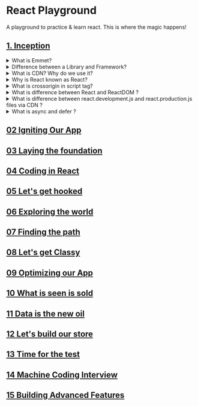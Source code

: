 # React Playground

A playground to practice & learn react. This is where the magic happens! 


<!--  **************************************************************************************************************************************  -->
<!-- ## [&rarr; Inception ➥](01-inception) -->
## [1. Inception](01-inception)


<details>
    <summary>What is Emmet?</summary>
    <br>
  <blockquote> Emmet is a free <strong>add-on</strong> for your text editor that allows you to type shortcuts that are then expanded into full pieces of code.</blockquote> <br>
  </details>

  <details>
    <summary>Difference between a Library and Framework?</summary>
    <br>
    <blockquote>
    - A <strong>library</strong> is like going to Ikea. You already have a home, but you need a bit of help with furniture. You don’t feel like making your own table from scratch. Ikea allows you to pick and choose different things to go in your home. You are in control. <br><br>
    - A <strong>framework</strong>, on the other hand, is like building a model home. You have a set of blueprints and a few limited choices when it comes to architecture and design. Ultimately, the contractor and blueprint are in control. And they will let you know when and where you can provide your input. <br><br>
    - <strong>Both Frameworks and Libraries</strong> are code written by someone else that is used to help solve common problems or to optimise performance. <br><br>
    - A key difference between the two is the <strong>inversion of control</strong>. When using a library, the control remains with the developer who tells the application when to call library functions. When using a framework, the control is reversed, which means that the framework tells the developer where code needs to be provided and calls it as it requires.
    </blockquote> <br>
  </details>

  <details>
    <summary>What is CDN? Why do we use it?</summary>
    <br>
    <blockquote>
    - A CDN (content delivery network), also called a content distribution network, is a group of geographically distributed and interconnected servers. They provide cached internet content from a network location closest to a user to speed up its delivery. <br><br>
    - The primary goal of a CDN is to improve web performance by reducing the time needed to send content and rich media to users. <br><br>
    - CDN architecture is also designed to reduce network latency caused by hauling traffic over long distances and across several networks. Eliminating latency is important as more dynamic content, video and software as a service are delivered to an increasing number of mobile devices.
    </blockquote> <br>
  </details>
  
   <details>
    <summary>Why is React known as React?</summary>
    <br>
    <blockquote>
      - React is a JavaScript library that helps developers to build user interfaces – the things you interact with on websites. It has become popular because of its simplicity and flexibility. <br><br>      
      - React is named <strong>React</strong> because of its ability to react to changes in data. When the data in a React component changes, React will automatically re-render the component so that it reflects the new data. This makes it easy to create performant user interfaces that always look up-to-date. <br><br>
    - React was created by Jordan Walke, a software engineer at Facebook. It was first used internally at Facebook to power News Feed and other user interface elements. After seeing how well it performed, Jordan open-sourced React and made it available to the world.
    </blockquote><br>
  </details>
  
   <details>
    <summary>What is crossorigin in script tag?</summary>
    <br>
    <blockquote>
      - The crossorigin attribute sets the <strong>mode</strong> of the request to an HTTP CORS Request. <br><br> 
    - Web pages often make requests to load resources on other servers. Here is where CORS comes in. <br><br> 
    - A cross-origin request is a request for a resource (e.g. style sheets, iframes, images, fonts, or scripts) from another domain. <br><br>
    - CORS is used to manage cross-origin requests. <br><br> 
    - CORS stands for Cross-Origin Resource Sharing, and is a mechanism that allows resources on a web page to be requested from another domain outside their own domain. It defines a way of how a browser and server can interact to determine whether it is safe to allow the cross-origin request. CORS allows servers to specify who can access the assets on the server, among many other things. <br><br> 
      - <strong>Tip:</strong> The opposite of cross-origin requests is <strong>same-origin</strong> requests. This means that a web page can only interact with other documents that are also on the same server. This policy enforces that documents that interact with each other must have the same origin (domain). <br><br>  
    - CORS is a standard mechanism used to retrieve files from other domains.
    </blockquote> <br>
  </details>
  
   <details>
    <summary>What is difference between React and ReactDOM ?</summary>
    <br>
    <blockquote>
    - In order to work with <strong>React</strong> in the <strong>browsers</strong>, we need to include 2 libraries: React and ReactDOM. <br><br>
    - <strong>React</strong> library is responsible for creating views and <strong>ReactDOM</strong> library is responsible to actually render UI in the browser. <br><br>
    - Include these two libraries before your main JavaScript file. 
    </blockquote> <br>
  </details>
  
   <details>
    <summary>What is difference between react.development.js and react.production.js files via CDN ?</summary>
    <br>
    <blockquote>
    - react.production.js are the minified files. <br><br>
    - Both react.development.js and react.production.js contains the similar code. The code difference between both files is nothing. <br><br>
    - But, react.production.js is much more optimised for production use. The size of react.production.js will be very less then react.development.js
    </blockquote> <br>
  </details>
  
   <details>
    <summary>What is async and defer ?</summary>
    <br>
    <blockquote>
      - When we load a webpage then 2 major things happens, <strong>HTML Parshing</strong> and <strong>Loading of scripts</strong>.<br>
      - Now, <strong>Loading of scripts</strong> contains 2 parts, <strong>Fetching the script from the network</strong> & <strong>Executing it line by line</strong>. <br>
      - Now, there are 3 scenario: <strong>Normal</strong>, using <strong>Async</strong> & using <strong>Defer</strong>. <br><br> 
      - Normal Case: <script src="..." > <br>
      - In Normal case, during HTML parshing, when the browser encounter the script tag, it pauses the HTML parshing & start fetching the scripts from the network & then it executed them & again continues the HTML parshing after that. <br><br>
      - Using Async: <script async src="..." > <br>
      - In Async case, during HTML parshing, the browser parallelly fetches the script from the network. After fetching the script, it pauses the the HTML parshing & starts executing the script & then it again continues the HTML parshing after that.<br><br>
      - Using Defer: <script defer src="..." > <br>
      - In Async case, during HTML parshing, the browser parallelly fetches the script from the network. Now, when the HTML parshing completes, it then start executing the script at last. <br><br>
      - Also know, the Async does not guarantee the <strong>order of execution</strong> of the scripts but Defer does. <br><br>
      <img src="async-vs-defer-attributes.jpg"> <br><br>
      - When it comes to loading external JavaScript files on your website, should you use async or defer? <br><br>
      - Async allows your script to run as soon as it’s loaded, without blocking other elements on the page. Defer means your script will only execute after the page has finished loading. In most cases, async is the better option — but there are exceptions. Understanding when to use each one will help you create a faster and more efficient website. <br><br>
       - <strong>Async</strong> in script tag in JavaScript is a way to load scripts asynchronously. That means, if a script is async, it will be loaded independently of other scripts on the page, and will not block the page from loading. <br>
      - If you have a page with several external scripts, loading them all asynchronously can speed up the page load time, because the browser can download and execute them in parallel. <br>
      - To use async, simply add the async  attribute to your script tag: <script async src="script.js"></script> <br><br>
      - By using the <strong>Defer</strong> attribute in HTML, the browser will load the script only after parsing (loading) the page. This can be helpful if you have a script that is dependent on other scripts, or if you want to improve the loading time of your page by loading scripts after the initial page load. <br>
      - To use defer, simply add the defer attribute to your script tag: <script defer src="script.js"></script> <br><br>
      - <a href="https://www.youtube.com/watch?v=IrHmpdORLu8"> reference video</a>
    </blockquote> <br>

  </details>
  

<!--  **************************************************************************************************************************************  -->
## [02 Igniting Our App](02-igniting-our-app)


<!--  **************************************************************************************************************************************  -->
## [03 Laying the foundation](03-laying-the-foundation)


<!--  **************************************************************************************************************************************  -->
## [04 Coding in React](04-coding-in-react)


<!--  **************************************************************************************************************************************  -->
## [05 Let's get hooked](05-lets-get-hooked)


<!--  **************************************************************************************************************************************  -->
## [06 Exploring the world](06-exploring-the-world)


<!--  **************************************************************************************************************************************  -->
## [07 Finding the path](07-finding-the-path)


<!--  **************************************************************************************************************************************  -->
## [08 Let's get Classy](08-Lets-get-classy)


<!--  **************************************************************************************************************************************  -->
## [09 Optimizing our App](09-optimizing-our-app)


<!--  **************************************************************************************************************************************  -->
## [10 What is seen is sold](10-what-is-seen-is-sold)


<!--  **************************************************************************************************************************************  -->
## [11 Data is the new oil](11-data-is-the-new-oil)


<!--  **************************************************************************************************************************************  -->
## [12 Let's build our store](12-lets-build-our-store)


<!--  **************************************************************************************************************************************  -->
## [13 Time for the test](13-time-for-the-test)


<!--  **************************************************************************************************************************************  -->
## [14 Machine Coding Interview](14-machine-coding-interview)


<!--  **************************************************************************************************************************************  -->
## [15 Building Advanced Features](15-building-advanced-features)


<!--  **************************************************************************************************************************************  -->


        
<!--        
<details>
    <summary>
        <h2>Inception <a href="www.google.com">➥ </a></h2>
     </summary>
    <ol>
        <li>
            <details>
               <summary>What is Emmet?</summary><br>
               <block> hello dfjldkjf dkjflkjdf dkjflkjdf kldjfjdfj</block><br>
            </details>
        </li>
        <li>
            <details>
               <summary>Difference between a Library and Framework?</summary><br>
               <blockquote> hello dfjldkjf dkjflkjdf dkjflkjdf kldjfjdfj</blockquote><br>
            </details>
        </li>
     </ol>
</details>
-->        
        
        
        
<!--
| S.No | Description | Topic | Link |
| --- | --- | --- | --- |
| 1 | Inception| <ul><li>Getting started with React</li><li>React vs ReactDOM</li><li>Create react element</li><li>Nested react Element</li></ul> | [Questions + Code](01-inception) |
| 2 | Igniting Our App | <ul> <li>Bundler: Parcel</li> <li>npm</li> <li>npx</li> <li>Setup React App</li> </ul> | [Questions + Code](02-igniting-our-app) |
-->


<!--
| S.No | Description | Topic|
| --- | --- | --- |
| 1 | [Inception](01-inception)| <ul><li>Getting started with React</li><li>React vs ReactDOM</li><li>Create react element</li><li>Nested react Element</li></ul> |
| 2 | [Igniting Our App](02-igniting-our-app) | <ul> <li>Bundler: Parcel</li> <li>npm</li> <li>npx</li> <li>Setup React App</li> </ul> |
-->


<!--
| * | chaperName | <ul> <li></li> <li></li> <li></li> <li></li> </ul> | [Questions + Code](enterlink) |
-->
